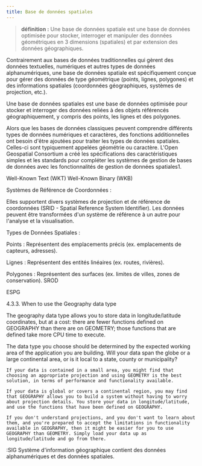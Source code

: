 ```yaml
---
title: Base de données spatiales
---
```


> **définition :** Une base de données spatiale est une base de données optimisée pour stocker, interroger et manipuler des données géométriques en 3 dimensions (spatiales) et par extension des données géographiques. 

Contrairement aux bases de données traditionnelles qui gèrent des données textuelles, numériques et autres types de données alphanumériques, une base de données spatiale est spécifiquement conçue pour gérer des données de type géométrique (points, lignes, polygones) et des informations spatiales (coordonnées géographiques, systèmes de projection, etc.).

Une base de données spatiales est une base de données optimisée pour stocker et interroger des données reliées à des objets référencés géographiquement, y compris des points, les lignes et des polygones. 

Alors que les bases de données classiques peuvent comprendre différents types de données numériques et caractères, des fonctions additionnelles ont besoin d'être ajoutées pour traiter les types de données spatiales. Celles-ci sont typiquement appelées géométrie ou caractère. L'Open Geospatial Consortium a créé les spécifications des caractéristiques simples et les standards pour compléter les systèmes de gestion de bases de données avec les fonctionnalités de gestion de données spatiales1.

Well-Known Text (WKT) 
Well-Known Binary (WKB)

Systèmes de Référence de Coordonnées :

Elles supportent divers systèmes de projection et de référence de coordonnées (SRID - Spatial Reference System Identifier).
Les données peuvent être transformées d'un système de référence à un autre pour l'analyse et la visualisation.

Types de Données Spatiales :

Points : Représentent des emplacements précis (ex. emplacements de capteurs, adresses).
    
Lignes : Représentent des entités linéaires (ex. routes, rivières).
    
Polygones : Représentent des surfaces (ex. limites de villes, zones de conservation).
SROD

ESPG


4.3.3. When to use the Geography data type

The geography data type allows you to store data in longitude/latitude coordinates, but at a cost: there are fewer functions defined on GEOGRAPHY than there are on GEOMETRY; those functions that are defined take more CPU time to execute.

The data type you choose should be determined by the expected working area of the application you are building. Will your data span the globe or a large continental area, or is it local to a state, county or municipality?

    If your data is contained in a small area, you might find that choosing an appropriate projection and using GEOMETRY is the best solution, in terms of performance and functionality available.

    If your data is global or covers a continental region, you may find that GEOGRAPHY allows you to build a system without having to worry about projection details. You store your data in longitude/latitude, and use the functions that have been defined on GEOGRAPHY.

    If you don't understand projections, and you don't want to learn about them, and you're prepared to accept the limitations in functionality available in GEOGRAPHY, then it might be easier for you to use GEOGRAPHY than GEOMETRY. Simply load your data up as longitude/latitude and go from there.

:SIG
  Système d'information géographique contient des données alphanumériques et des données spatiales.
